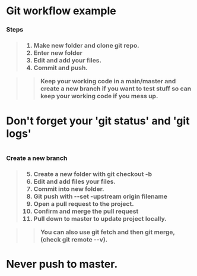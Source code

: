 <h1/>Git workflow example</h1>

<h3>Steps<h3/>

>1. Make new folder and clone git repo.
>2. Enter new folder
>3. Edit and add your files. 
>4. Commit and push.

>>Keep your working code in a main/master and create a new branch if you want to test stuff so can keep your working code if you mess up.</h5>

<h1>Don't forget your 'git status' and 'git logs'<h1/>

<h3>Create a new branch<h3/>

>5. Create a new folder with git checkout -b 
>6. Edit and add files your files.
>7. Commit into new folder.
>8. Git push with --set -upstream origin filename
>9. Open a pull request to the project.
>10. Confirm and merge the pull request
>11. Pull down to master to update project locally.

>>You can also use git fetch and then git merge, (check git remote --v).

<h1>Never push to master.<h1/>
